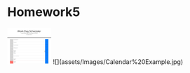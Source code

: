 # Homework5
<img src="assets/Images/Calendar%20Example.jpg" width="100" >
![](assets/Images/Calendar%20Example.jpg)
